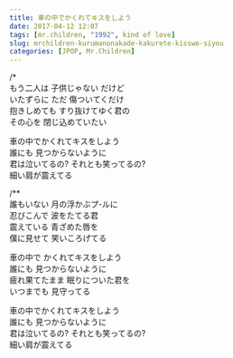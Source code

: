 ```yaml
---
title: 車の中でかくれてキスをしよう
date: 2017-04-12 12:07
tags: [mr.children, "1992", kind of love]
slug: mrchildren-kurumanonakade-kakurete-kisswo-siyou
categories: [JPOP, Mr.Children]
---
```



/*  
もう二人は 子供じゃない だけど  
いたずらに ただ 傷ついてくだけ  
抱きしめても すり抜けてゆく君の  
その心を 閉じ込めていたい  

車の中でかくれてキスをしよう  
誰にも 見つからないように  
君は泣いてるの? それとも笑ってるの?  
細い肩が震えてる  

/**  
誰もいない 月の浮かぶプ-ルに  
忍びこんで 波をたてる君  
震えている 青ざめた唇を  
僕に見せて 笑いころげてる  

車の中で かくれてキスをしよう  
誰にも 見つからないように  
疲れ果てたまま 眠りについた君を  
いつまでも 見守ってる  

車の中でかくれてキスをしよう  
誰にも 見つからないように  
君は泣いてるの? それとも笑ってるの?  
細い肩が震えてる  
